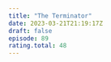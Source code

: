 ```yaml
---
title: "The Terminator"
date: 2023-03-21T21:19:17Z
draft: false
episode: 89
rating.total: 48
---
```


